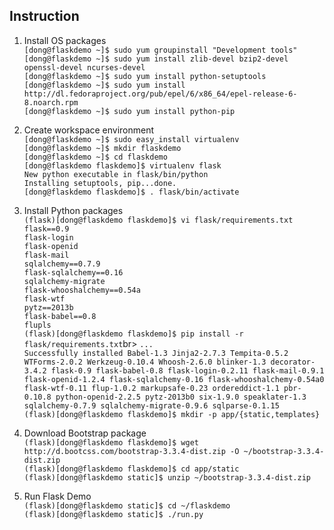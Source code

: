 Instruction
---

1. Install OS packages<br>
`[dong@flaskdemo ~]$ sudo yum groupinstall "Development tools"`<br>
`[dong@flaskdemo ~]$ sudo yum install zlib-devel bzip2-devel openssl-devel ncurses-devel`<br>
`[dong@flaskdemo ~]$ sudo yum install python-setuptools`<br>
`[dong@flaskdemo ~]$ sudo yum install http://dl.fedoraproject.org/pub/epel/6/x86_64/epel-release-6-8.noarch.rpm`<br>
`[dong@flaskdemo ~]$ sudo yum install python-pip`<br>

2. Create workspace environment<br>
`[dong@flaskdemo ~]$ sudo easy_install virtualenv`<br>
`[dong@flaskdemo ~]$ mkdir flaskdemo`<br>
`[dong@flaskdemo ~]$ cd flaskdemo`<br>
`[dong@flaskdemo flaskdemo]$ virtualenv flask`<br>
`New python executable in flask/bin/python`<br>
`Installing setuptools, pip...done.`<br>
`[dong@flaskdemo flaskdemo]$ . flask/bin/activate`<br>

3. Install Python packages<br>
`(flask)[dong@flaskdemo flaskdemo]$ vi flask/requirements.txt`<br>
`flask==0.9`<br>
`flask-login`<br>
`flask-openid`<br>
`flask-mail`<br>
`sqlalchemy==0.7.9`<br>
`flask-sqlalchemy==0.16`<br>
`sqlalchemy-migrate`<br>
`flask-whooshalchemy==0.54a`<br>
`flask-wtf`<br>
`pytz==2013b`<br>
`flask-babel==0.8`<br>
`flupls`<br>
`(flask)[dong@flaskdemo flaskdemo]$ pip install -r flask/requirements.txt`br>
`...`<br>
`Successfully installed Babel-1.3 Jinja2-2.7.3 Tempita-0.5.2 WTForms-2.0.2 Werkzeug-0.10.4 Whoosh-2.6.0 blinker-1.3 decorator-3.4.2 flask-0.9 flask-babel-0.8 flask-login-0.2.11 flask-mail-0.9.1 flask-openid-1.2.4 flask-sqlalchemy-0.16 flask-whooshalchemy-0.54a0 flask-wtf-0.11 flup-1.0.2 markupsafe-0.23 ordereddict-1.1 pbr-0.10.8 python-openid-2.2.5 pytz-2013b0 six-1.9.0 speaklater-1.3 sqlalchemy-0.7.9 sqlalchemy-migrate-0.9.6 sqlparse-0.1.15`<br>
`(flask)[dong@flaskdemo flaskdemo]$ mkdir -p app/{static,templates}`<br>

4. Download Bootstrap package<br>
`(flask)[dong@flaskdemo flaskdemo]$ wget http://d.bootcss.com/bootstrap-3.3.4-dist.zip -O ~/bootstrap-3.3.4-dist.zip`<br>
`(flask)[dong@flaskdemo flaskdemo]$ cd app/static`<br>
`(flask)[dong@flaskdemo static]$ unzip ~/bootstrap-3.3.4-dist.zip`<br>

5. Run Flask Demo<br>
`(flask)[dong@flaskdemo static]$ cd ~/flaskdemo`<br>
`(flask)[dong@flaskdemo static]$ ./run.py`<br>
